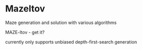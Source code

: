 # Mazeltov
Maze generation and solution with various algorithms

MAZE-ltov - get it?

currently only supports unbiased depth-first-search generation